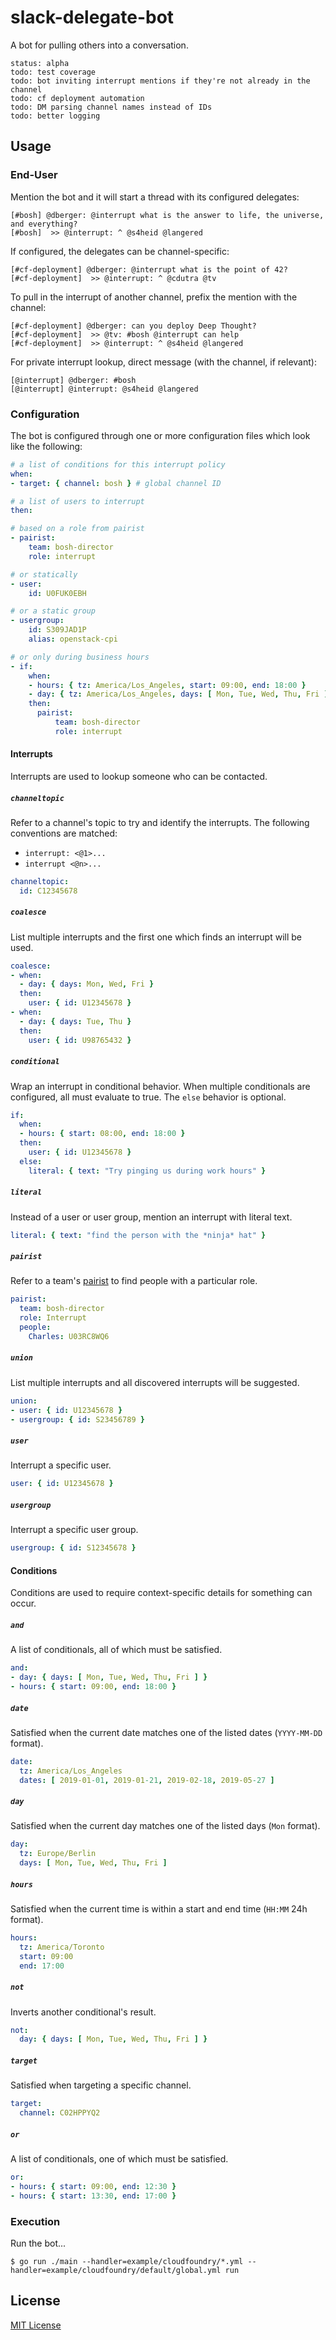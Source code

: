 # slack-delegate-bot

A bot for pulling others into a conversation.

    status: alpha
    todo: test coverage
    todo: bot inviting interrupt mentions if they're not already in the channel
    todo: cf deployment automation
    todo: DM parsing channel names instead of IDs
    todo: better logging


## Usage

### End-User

Mention the bot and it will start a thread with its configured delegates:

    [#bosh] @dberger: @interrupt what is the answer to life, the universe, and everything?
    [#bosh]  >> @interrupt: ^ @s4heid @langered

If configured, the delegates can be channel-specific:

    [#cf-deployment] @dberger: @interrupt what is the point of 42?
    [#cf-deployment]  >> @interrupt: ^ @cdutra @tv

To pull in the interrupt of another channel, prefix the mention with the channel:

    [#cf-deployment] @dberger: can you deploy Deep Thought?
    [#cf-deployment]  >> @tv: #bosh @interrupt can help
    [#cf-deployment]  >> @interrupt: ^ @s4heid @langered

For private interrupt lookup, direct message (with the channel, if relevant):

    [@interrupt] @dberger: #bosh
    [@interrupt] @interrupt: @s4heid @langered


### Configuration

The bot is configured through one or more configuration files which look like the following:

```yaml
# a list of conditions for this interrupt policy
when:
- target: { channel: bosh } # global channel ID

# a list of users to interrupt
then:

# based on a role from pairist
- pairist:
    team: bosh-director
    role: interrupt

# or statically
- user:
    id: U0FUK0EBH

# or a static group
- usergroup:
    id: S309JAD1P
    alias: openstack-cpi

# or only during business hours
- if:
    when:
    - hours: { tz: America/Los_Angeles, start: 09:00, end: 18:00 }
    - day: { tz: America/Los_Angeles, days: [ Mon, Tue, Wed, Thu, Fri ] }
    then:
      pairist:
          team: bosh-director
          role: interrupt
```


#### Interrupts

Interrupts are used to lookup someone who can be contacted.


##### `channeltopic`

Refer to a channel's topic to try and identify the interrupts. The following conventions are matched:

 * `interrupt: <@1>...`
 * `interrupt <@n>...`

```yaml
channeltopic:
  id: C12345678
```


##### `coalesce`

List multiple interrupts and the first one which finds an interrupt will be used.

```yaml
coalesce:
- when:
  - day: { days: Mon, Wed, Fri }
  then:
    user: { id: U12345678 }
- when:
  - day: { days: Tue, Thu }
  then:
    user: { id: U98765432 }
```


##### `conditional`

Wrap an interrupt in conditional behavior. When multiple conditionals are configured, all must evaluate to true. The `else` behavior is optional.

```yaml
if:
  when:
  - hours: { start: 08:00, end: 18:00 }
  then:
    user: { id: U12345678 }
  else:
    literal: { text: "Try pinging us during work hours" }
```


##### `literal`

Instead of a user or user group, mention an interrupt with literal text.

```yaml
literal: { text: "find the person with the *ninja* hat" }
```


##### `pairist`

Refer to a team's [pairist](https://pair.ist/) to find people with a particular role.

```yaml
pairist:
  team: bosh-director
  role: Interrupt
  people:
    Charles: U03RC8WQ6
```


##### `union`

List multiple interrupts and all discovered interrupts will be suggested.

```yaml
union:
- user: { id: U12345678 }
- usergroup: { id: S23456789 }
```


##### `user`

Interrupt a specific user.

```yaml
user: { id: U12345678 }
```


##### `usergroup`

Interrupt a specific user group.

```yaml
usergroup: { id: S12345678 }
```


#### Conditions

Conditions are used to require context-specific details for something can occur.


##### `and`

A list of conditionals, all of which must be satisfied.

```yaml
and:
- day: { days: [ Mon, Tue, Wed, Thu, Fri ] }
- hours: { start: 09:00, end: 18:00 }
```


##### `date`

Satisfied when the current date matches one of the listed dates (`YYYY-MM-DD` format).

```yaml
date:
  tz: America/Los_Angeles
  dates: [ 2019-01-01, 2019-01-21, 2019-02-18, 2019-05-27 ]
```


##### `day`

Satisfied when the current day matches one of the listed days (`Mon` format).

```yaml
day:
  tz: Europe/Berlin
  days: [ Mon, Tue, Wed, Thu, Fri ]
```


##### `hours`

Satisfied when the current time is within a start and end time (`HH:MM` 24h format).

```yaml
hours:
  tz: America/Toronto
  start: 09:00
  end: 17:00
```


##### `not`

Inverts another conditional's result.

```yaml
not:
  day: { days: [ Mon, Tue, Wed, Thu, Fri ] }
```


##### `target`

Satisfied when targeting a specific channel.

```yaml
target:
  channel: C02HPPYQ2
```


##### `or`

A list of conditionals, one of which must be satisfied.

```yaml
or:
- hours: { start: 09:00, end: 12:30 }
- hours: { start: 13:30, end: 17:00 }
```


### Execution

Run the bot...

```
$ go run ./main --handler=example/cloudfoundry/*.yml --handler=example/cloudfoundry/default/global.yml run
```


## License

[MIT License](./LICENSE)
